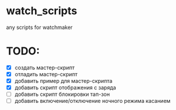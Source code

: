 # watch_scripts
any scripts for watchmaker

# TODO:
- [x] создать мастер-скрипт
- [x] отладить мастер-скрипт
- [x] добавить пример для мастер-скрипта
- [x] добавить скрипт отображения с заряда
- [ ] добавить скрипт блокировки тап-зон
- [ ] добавить включение/отключение ночного режима касанием
